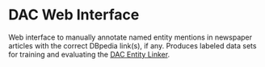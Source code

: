 # DAC Web Interface

Web interface to manually annotate named entity mentions in newspaper articles with the correct DBpedia link(s), if any. Produces labeled data sets for training and evaluating the [DAC Entity Linker](https://github.com/jlonij/dac).

